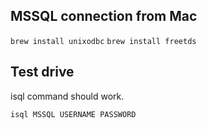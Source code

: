 ## MSSQL connection from Mac

`brew install unixodbc`
`brew install freetds`

## Test drive
isql command should work.

`isql MSSQL USERNAME PASSWORD`


